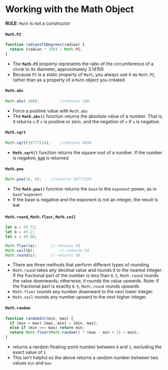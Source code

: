 # Working with the Math Object

**RULE:** `Math` is not a constructor

#### `Math.PI`

```js
function radiansToDegrees(radian) {
  return (radian * 180) / Math.PI;
}
```

- The **`Math.PI`** property represents the ratio of the circumference of a circle to its diameter, approximately 3.14159
- Because `PI` is a static property of `Math`, you always use it as `Math.PI`, rather than as a property of a `Math` object you created

#### `Math.abs`

```js
Math.abs(-180);			//returns 180
```

- Force a positive value with `Math.abs`
- The **`Math.abs()`** function returns the absolute value of a number. That is, it returns `x` if `x` is positive or zero, and the negation of `x` if `x` is negative.

#### `Math.sqrt`

```js
Math.sqrt(16777216);	//returns 4096
```

- **`Math.sqrt()`** function returns the square root of a number. If the number is negative, [`NaN`](https://developer.mozilla.org/en-US/docs/Web/JavaScript/Reference/Global_Objects/NaN) is returned

#### `Math.pow`

```js
Math.pow(16, 6);	//returns 16777216
```

- The **`Math.pow()`** function returns the `base` to the `exponent` power, as in `base^exponent`
- If the base is negative and the exponent is not an integer, the result is `NaN`

#### `Math.round`, `Math.floor`, `Math.ceil`

```js
let a = 50.72;
let b = 49.2;
let c = 49.86;

Math.floor(a);		// returns 50
Math.ceil(b);			// returns 50
Math.round(c);		// returns 50
```

- There are three methods that perform different types of rounding
- `Math.round` takes any decimal value and rounds it to the nearest integer. If the fractional part of the number is less than `0.5`, `Math.round` rounds the value downwards; otherwise, it rounds the value upwards. Note: if the fractional part is exactly `0.5`, `Math.round` rounds upwards
- `Math.floor` rounds any number downward to the next lower integer.
- `Math.ceil` rounds any number upward to the next higher integer.

#### `Math.random`

```js
function randomInt(min, max) {
  if (min > max) [max, min] = [min, max];
  else if (min === max) return min;
  return Math.floor(Math.random() * (max - min + 1) + min);
}
```

- returns a random floating-point number between `0` and `1`, excluding the exact value of `1`
- This isn't helpful so the above returns a random number between two values `min` and `max`
